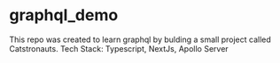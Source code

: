 # graphql_demo
This repo was created to learn graphql by bulding a small project called Catstronauts. 
Tech Stack: Typescript, NextJs, Apollo Server
